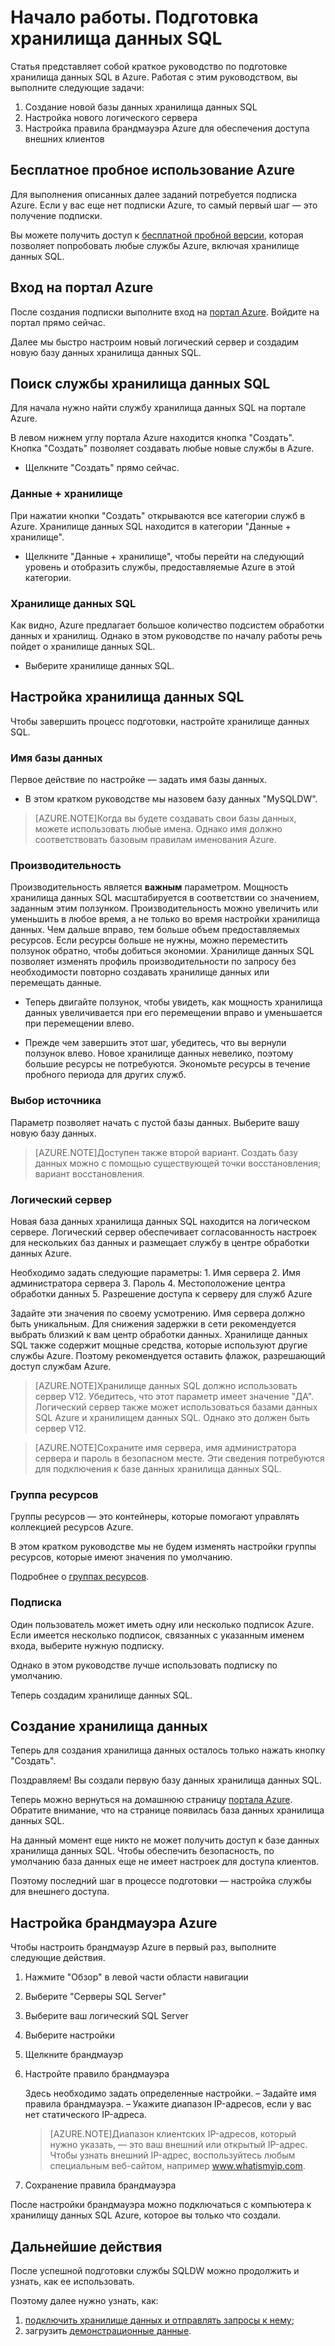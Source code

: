 <properties
   pageTitle="Начало работы. Подготовка хранилища данных SQL | Microsoft Azure"
   description="Подготовьте хранилище данных SQL, выполнив следующие действия и инструкции."
   services="sql-data-warehouse"
   documentationCenter="NA"
   authors="jrowlandjones"
   manager="barbkess"
   editor=""/>

<tags
   ms.service="sql-data-warehouse"
   ms.devlang="NA"
   ms.topic="hero-article"
   ms.tgt_pltfrm="NA"
   ms.workload="data-services"
   ms.date="06/23/2015"
   ms.author="JRJ@BigBangData.co.uk;barbkess"/>

# Начало работы. Подготовка хранилища данных SQL #

Статья представляет собой краткое руководство по подготовке хранилища данных SQL в Azure. Работая с этим руководством, вы выполните следующие задачи:

1. Создание новой базы данных хранилища данных SQL
2. Настройка нового логического сервера
3. Настройка правила брандмауэра Azure для обеспечения доступа внешних клиентов

## Бесплатное пробное использование Azure ##
Для выполнения описанных далее заданий потребуется подписка Azure. Если у вас еще нет подписки Azure, то самый первый шаг — это получение подписки.

Вы можете получить доступ к [бесплатной пробной версии][], которая позволяет попробовать любые службы Azure, включая хранилище данных SQL.


## Вход на портал Azure ##

После создания подписки выполните вход на [портал Azure][]. Войдите на портал прямо сейчас.

Далее мы быстро настроим новый логический сервер и создадим новую базу данных хранилища данных SQL.

## Поиск службы хранилища данных SQL

Для начала нужно найти службу хранилища данных SQL на портале Azure.

В левом нижнем углу портала Azure находится кнопка "Создать". Кнопка "Создать" позволяет создавать любые новые службы в Azure.

- Щелкните "Создать" прямо сейчас.

### Данные + хранилище

При нажатии кнопки "Создать" открываются все категории служб в Azure. Хранилище данных SQL находится в категории "Данные + хранилище".

- Щелкните "Данные + хранилище", чтобы перейти на следующий уровень и отобразить службы, предоставляемые Azure в этой категории.

### Хранилище данных SQL

Как видно, Azure предлагает большое количество подсистем обработки данных и хранилищ. Однако в этом руководстве по началу работы речь пойдет о хранилище данных SQL.

- Выберите хранилище данных SQL.

## Настройка хранилища данных SQL

Чтобы завершить процесс подготовки, настройте хранилище данных SQL.


### Имя базы данных

Первое действие по настройке — задать имя базы данных.



- В этом кратком руководстве мы назовем базу данных "MySQLDW".


> [AZURE.NOTE]Когда вы будете создавать свои базы данных, можете использовать любые имена. Однако имя должно соответствовать базовым правилам именования Azure.

### Производительность

Производительность является **важным** параметром. Мощность хранилища данных SQL масштабируется в соответствии со значением, заданным этим ползунком. Производительность можно увеличить или уменьшить в любое время, а не только во время настройки хранилища данных. Чем дальше вправо, тем больше объем предоставляемых ресурсов. Если ресурсы больше не нужны, можно переместить ползунок обратно, чтобы добиться экономии. Хранилище данных SQL позволяет изменять профиль производительности по запросу без необходимости повторно создавать хранилище данных или перемещать данные.

- Теперь двигайте ползунок, чтобы увидеть, как мощность хранилища данных увеличивается при его перемещении вправо и уменьшается при перемещении влево.

- Прежде чем завершить этот шаг, убедитесь, что вы вернули ползунок влево. Новое хранилище данных невелико, поэтому большие ресурсы не потребуются. Экономьте ресурсы в течение пробного периода для других служб.

### Выбор источника

Параметр позволяет начать с пустой базы данных. Выберите вашу новую базу данных.

> [AZURE.NOTE]Доступен также второй вариант. Создать базу данных можно с помощью существующей точки восстановления; вариант восстановления.

### Логический сервер

Новая база данных хранилища данных SQL находится на логическом сервере. Логический сервер обеспечивает согласованность настроек для нескольких баз данных и размещает службу в центре обработки данных Azure.

Необходимо задать следующие параметры: 1. Имя сервера 2. Имя администратора сервера 3. Пароль 4. Местоположение центра обработки данных 5. Разрешение доступа к серверу для служб Azure

Задайте эти значения по своему усмотрению. Имя сервера должно быть уникальным. Для снижения задержки в сети рекомендуется выбрать близкий к вам центр обработки данных. Хранилище данных SQL также содержит мощные средства, которые используют другие службы Azure. Поэтому рекомендуется оставить флажок, разрешающий доступ службам Azure.

> [AZURE.NOTE]Хранилище данных SQL должно использовать сервер V12. Убедитесь, что этот параметр имеет значение "ДА". Логический сервер также может использоваться базами данных SQL Azure и хранилищем данных SQL. Однако это должен быть сервер V12.

> [AZURE.NOTE]Сохраните имя сервера, имя администратора сервера и пароль в безопасном месте. Эти сведения потребуются для подключения к базе данных хранилища данных SQL.

### Группа ресурсов
Группы ресурсов — это контейнеры, которые помогают управлять коллекцией ресурсов Azure.

В этом кратком руководстве мы не будем изменять настройки группы ресурсов, которые имеют значения по умолчанию.

Подробнее о [группах ресурсов](../azure-portal/resource-group-portal.md).

### Подписка
Один пользователь может иметь одну или несколько подписок Azure. Если имеется несколько подписок, связанных с указанным именем входа, выберите нужную подписку.

Однако в этом руководстве лучше использовать подписку по умолчанию.

Теперь создадим хранилище данных SQL.

## Создание хранилища данных ##
Теперь для создания хранилища данных осталось только нажать кнопку "Создать".

Поздравляем! Вы создали первую базу данных хранилища данных SQL.

Теперь можно вернуться на домашнюю страницу [портала Azure][]. Обратите внимание, что на странице появилась база данных хранилища данных SQL.


На данный момент еще никто не может получить доступ к базе данных хранилища данных SQL. Чтобы обеспечить безопасность, по умолчанию база данных еще не имеет настроек для доступа клиентов.

Поэтому последний шаг в процессе подготовки — настройка службы для внешнего доступа.

## Настройка брандмауэра Azure ##

Чтобы настроить брандмауэр Azure в первый раз, выполните следующие действия.

1. Нажмите "Обзор" в левой части области навигации

2. Выберите "Серверы SQL Server"

3. Выберите ваш логический SQL Server

4. Выберите настройки

5. Щелкните брандмауэр

6. Настройте правило брандмауэра

    Здесь необходимо задать определенные настройки. – Задайте имя правила брандмауэра. – Укажите диапазон IP-адресов, если у вас нет статического IP-адреса.

    > [AZURE.NOTE]Диапазон клиентских IP-адресов, который нужно указать, — это ваш внешний или открытый IP-адрес. Чтобы узнать внешний IP-адрес, воспользуйтесь любым специальным веб-сайтом, например <a href="http://www.whatismyip.com" target="\_blank">www.whatismyip.com</a>.

7. Сохранение правила брандмауэра


После настройки брандмауэра можно подключаться с компьютера к хранилищу данных SQL Azure, которое вы только что создали.

## Дальнейшие действия

После успешной подготовки службы SQLDW можно продолжить и узнать, как ее использовать.

Поэтому далее нужно узнать, как:

1. [подключить хранилище данных и отправлять запросы к нему][];
2. загрузить [демонстрационные данные].

<!--Image references-->


<!-- Articles -->
[подключить хранилище данных и отправлять запросы к нему]: sql-data-warehouse-get-started-connect-query.md
[демонстрационные данные]: ./sql-data-warehouse-get-started-load-samples.md

<!--External links-->
[бесплатной пробной версии]: https://azure.microsoft.com/ru-ru/pricing/free-trial/
[портал Azure]: https://portal.azure.com/
[портала Azure]: https://portal.azure.com/

<!---HONumber=August15_HO7-->